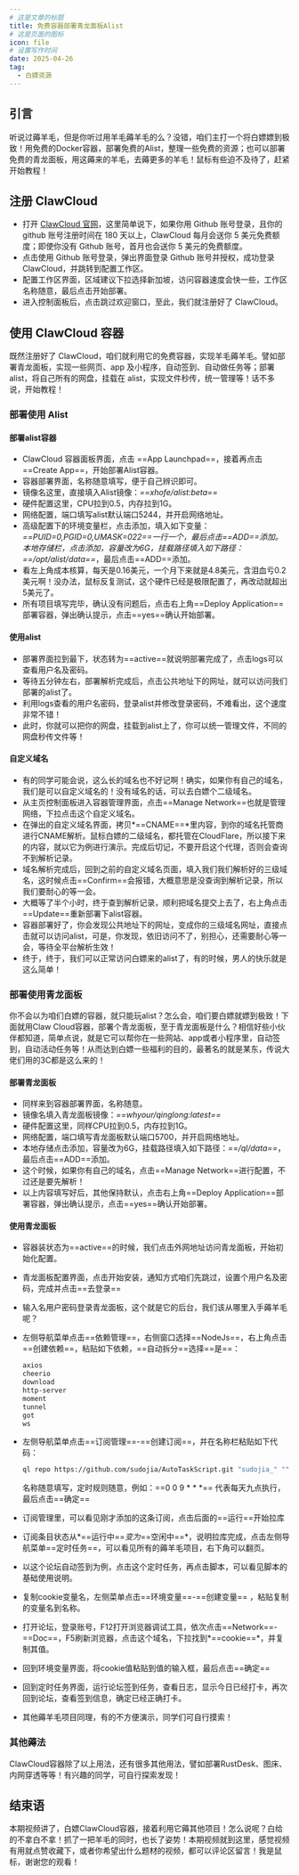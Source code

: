 ```yaml
---
# 这是文章的标题
title: 免费容器部署青龙面板Alist
# 这是页面的图标
icon: file
# 设置写作时间
date: 2025-04-26
tag:
  - 白嫖资源
---
```


## 引言

听说过薅羊毛，但是你听过用羊毛薅羊毛的么？没错，咱们主打一个将白嫖嫖到极致！用免费的Docker容器，部署免费的Alist，整理一些免费的资源；也可以部署免费的青龙面板，用这薅来的羊毛，去薅更多的羊毛！鼠标有些迫不及待了，赶紧开始教程！

## 注册 ClawCloud

- 打开 [ClawCloud 官网](https://console.run.claw.cloud/signin?link=9BJSKJTGM0EO)，这里简单说下，如果你用 Github 账号登录，且你的 github 账号注册时间在 180 天以上，ClawCloud 每月会送你 5 美元免费额度；即使你没有 Github 账号，首月也会送你 5 美元的免费额度。
- 点击使用 Github 账号登录，弹出界面登录 Github 账号并授权，成功登录 ClawCloud，并跳转到配置工作区。
- 配置工作区界面，区域建议下拉选择新加坡，访问容器速度会快一些，工作区名称随意，最后点击开始部署。
- 进入控制面板后，点击跳过欢迎窗口，至此，我们就注册好了 ClawCloud。

## 使用 ClawCloud 容器

既然注册好了 ClawCloud，咱们就利用它的免费容器，实现羊毛薅羊毛。譬如部署青龙面板，实现一些网页、app 及小程序，自动签到、自动做任务等；部署 alist，将自己所有的网盘，挂载在 alist，实现文件秒传，统一管理等！话不多说，开始教程！

### 部署使用 Alist

#### 部署alist容器

- ClawCloud 容器面板界面，点击 ==App Launchpad==，接着再点击 ==Create App==，开始部署Alist容器。
- 容器部署界面，名称随意填写，便于自己辨识即可。  
- 镜像名这里，直接填入Alist镜像：*==xhofe/alist:beta==*
- 硬件配置这里，CPU拉到0.5，内存拉到1G。
- 网络配置，端口填写alist默认端口5244，并开启网络地址。
- 高级配置下的环境变量栏，点击添加，填入如下变量：*==PUID=0,PGID=0,UMASK=022==*一行一个，最后点击==ADD==添加。本地存储栏，点击添加，容量改为6G，挂载路径填入如下路径：*==/opt/alist/data==*，最后点击==ADD==添加。
- 看左上角成本核算，每天是0.16美元，一个月下来就是4.8美元，含泪血亏0.2美元啊！没办法，鼠标反复测试，这个硬件已经是极限配置了，再改动就超出5美元了。
- 所有项目填写完毕，确认没有问题后，点击右上角==Deploy Application==部署容器，弹出确认提示，点击==yes==确认开始部署。

#### 使用alist

- 部署界面拉到最下，状态转为==active==就说明部署完成了，点击logs可以查看用户名及密码。
- 等待五分钟左右，部署解析完成后，点击公共地址下的网址，就可以访问我们部署的alist了。
- 利用logs查看的用户名密码，登录alist并修改登录密码，不难看出，这个速度非常不错！
- 此时，你就可以把你的网盘，挂载到alist上了，你可以统一管理文件，不同的网盘秒传文件等！

#### 自定义域名

- 有的同学可能会说，这么长的域名也不好记啊！确实，如果你有自己的域名，我们是可以自定义域名的！没有域名的话，可以去白嫖个二级域名。
- 从主页控制面板进入容器管理界面，点击==Manage Network==也就是管理网络，下拉点击这个自定义域名。
- 在弹出的自定义域名界面，拷贝*==CNAME==*里内容，到你的域名托管商进行CNAME解析。鼠标白嫖的二级域名，都托管在CloudFlare，所以接下来的内容，就以它为例进行演示。完成后切记，不要开启这个代理，否则会查询不到解析记录。
- 域名解析完成后，回到之前的自定义域名页面，填入我们我们解析好的三级域名，这时候点击==Confirm==会报错，大概意思是没查询到解析记录，所以我们要耐心的等一会。
- 大概等了半个小时，终于查到解析记录，顺利把域名提交上去了，右上角点击==Update==重新部署下alist容器。
- 容器部署好了，你会发现公共地址下的网址，变成你的三级域名网址，直接点击就可以访问alist，可是，你发现，依旧访问不了，别担心，还需要耐心等一会，等待全平台解析生效！
- 终于，终于，我们可以正常访问白嫖来的alist了，有的时候，男人的快乐就是这么简单！

### 部署使用青龙面板

你不会以为咱们白嫖的容器，就只能玩alist？怎么会，咱们要白嫖就嫖到极致！下面就用Claw Cloud容器，部署个青龙面板，至于青龙面板是什么？相信好些小伙伴都知道，简单点说，就是它可以帮你在一些网站、app或者小程序里，自动签到，自动活动任务等！从而达到白嫖一些福利的目的，最著名的就是某东，传说大佬们用的3C都是这么来的！

#### 部署青龙面板

- 同样来到容器部署界面，名称随意。
- 镜像名填入青龙面板镜像：*==whyour/qinglong:latest==*
- 硬件配置这里，同样CPU拉到0.5，内存拉到1G。
- 网络配置，端口填写青龙面板默认端口5700，并开启网络地址。
- 本地存储点击添加，容量改为6G，挂载路径填入如下路径：*==/ql/data==*，最后点击==ADD==添加。
- 这个时候，如果你有自己的域名，点击==Manage Network==进行配置，不过还是要先解析！
- 以上内容填写好后，其他保持默认，点击右上角==Deploy Application==部署容器，弹出确认提示，点击==yes==确认开始部署。

#### 使用青龙面板

- 容器装状态为==active==的时候，我们点击外网地址访问青龙面板，开始初始化配置。

- 青龙面板配置界面，点击开始安装，通知方式咱们先跳过，设置个用户名及密码，完成并点击==去登录==

- 输入名用户密码登录青龙面板，这个就是它的后台，我们该从哪里入手薅羊毛呢？

- 左侧导航菜单点击==依赖管理==，右侧窗口选择==NodeJs==，右上角点击==创建依赖==，粘贴如下依赖，==自动拆分==选择==是==：

  ```txt
  axios
  cheerio
  download
  http-server
  moment
  tunnel
  got
  ws
  ```

- 左侧导航菜单点击==订阅管理==-==创建订阅==，并在名称栏粘贴如下代码：

  ```bash
  ql repo https://github.com/sudojia/AutoTaskScript.git "sudojia_" "" "utils"
  ```

  名称随意填写，定时规则随意，例如：==0 0 9 * * *== 代表每天九点执行，最后点击==确定==

- 订阅管理里，可以看见刚才添加的这条订阅，点击后面的==运行==开始拉库

- 订阅条目状态从*==运行中==*变为*==空闲中==*，说明拉库完成，点击左侧导航菜单==定时任务==，可以看见所有的薅羊毛项目，右下角可以翻页。

- 以这个论坛自动签到为例，点击这个定时任务，再点击脚本，可以看见脚本的基础使用说明。

- 复制cookie变量名，左侧菜单点击==环境变量==-==创建变量== ，粘贴复制的变量名到名称。

- 打开论坛，登录账号，F12打开浏览器调试工具，依次点击==Network==-==Doc==，F5刷新浏览器，点击这个域名，下拉找到*==cookie==*，并复制其值。

- 回到环境变量界面，将cookie值粘贴到值的输入框，最后点击==确定==

- 回到定时任务界面，运行论坛签到任务，查看日志，显示今日已经打卡，再次回到论坛，查看签到信息，确定已经正确打卡。

- 其他薅羊毛项目同理，有的不方便演示，同学们可自行摸索！

### 其他薅法

ClawCloud容器除了以上用法，还有很多其他用法，譬如部署RustDesk、图床、内网穿透等等！有兴趣的同学，可自行探索发现！

## 结束语

本期视频讲了，白嫖ClawCloud容器，接着利用它薅其他项目！怎么说呢？白给的不拿白不拿！抓了一把羊毛的同时，也长了姿势！本期视频就到这里，感觉视频有用就点赞收藏下，或者你希望出什么题材的视频，都可以评论区留言！我是鼠标，谢谢您的观看！
